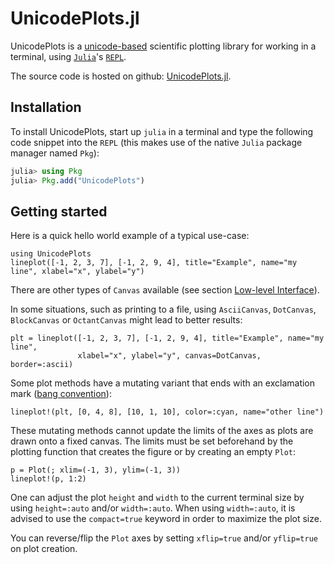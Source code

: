 # UnicodePlots.jl

UnicodePlots is a [unicode-based](https://en.wikipedia.org/wiki/Unicode) scientific plotting library for working in a terminal, using [`Julia`](https://julialang.org)'s [`REPL`](https://en.wikipedia.org/wiki/Read%E2%80%93eval%E2%80%93print_loop).

The source code is hosted on github: [UnicodePlots.jl](https://github.com/JuliaPlots/UnicodePlots.jl).

## Installation

To install UnicodePlots, start up `julia` in a terminal and type the following code snippet into the `REPL` (this makes use of the native `Julia` package manager named `Pkg`):
```julia
julia> using Pkg
julia> Pkg.add("UnicodePlots")
```

## Getting started
Here is a quick hello world example of a typical use-case:

```@example intro
using UnicodePlots
lineplot([-1, 2, 3, 7], [-1, 2, 9, 4], title="Example", name="my line", xlabel="x", ylabel="y")
```

There are other types of `Canvas` available (see section [Low-level Interface](https://github.com/JuliaPlots/UnicodePlots.jl#low-level-interface)).

In some situations, such as printing to a file, using `AsciiCanvas`, `DotCanvas`, `BlockCanvas` or `OctantCanvas` might lead to better results:

```@example intro
plt = lineplot([-1, 2, 3, 7], [-1, 2, 9, 4], title="Example", name="my line",
               xlabel="x", ylabel="y", canvas=DotCanvas, border=:ascii)
```

Some plot methods have a mutating variant that ends with an exclamation mark ([bang convention](https://docs.julialang.org/en/v1/manual/style-guide/#bang-convention)):

```@example intro
lineplot!(plt, [0, 4, 8], [10, 1, 10], color=:cyan, name="other line")
```

These mutating methods cannot update the limits of the axes as plots are drawn onto a fixed canvas. The limits must be set beforehand by the plotting function that creates the figure or by creating an empty `Plot`:

```@example intro
p = Plot(; xlim=(-1, 3), ylim=(-1, 3))
lineplot!(p, 1:2)
```

One can adjust the plot `height` and `width` to the current terminal size by using `height=:auto` and/or `width=:auto`.
When using `width=:auto`, it is advised to use the `compact=true` keyword in order to maximize the plot size.

You can reverse/flip the `Plot` axes by setting `xflip=true` and/or `yflip=true` on plot creation.
